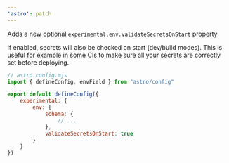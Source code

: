 ```yaml
---
'astro': patch
---
```


Adds a new optional `experimental.env.validateSecretsOnStart` property

If enabled, secrets will also be checked on start (dev/build modes). This is useful for example in some CIs to make sure all your secrets are correctly set before deploying.

```js
// astro.config.mjs
import { defineConfig, envField } from "astro/config"

export default defineConfig({
    experimental: {
        env: {
            schema: {
                // ...
            },
            validateSecretsOnStart: true
        }
    }
})
```
